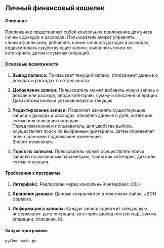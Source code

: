 ## Личный финансовый кошелек

#### Описание
Приложение представляет собой консольное приложение для учета личных доходов и расходов. Пользователь может управлять  
своими финансами, добавлять новые записи о доходах и расходах, редактировать существующие записи, выполнять поиск по  
категориям, датам и суммам операций.

#### Основные возможности
1. **Вывод баланса:** Показывает текущий баланс, отображает данные о доходах и расходах по отдельности.
   
2. **Добавление записи:** Пользователь может добавить новую запись о доходе или расходе, вводя категорию, сумму и описание операции.  
Дата автоматически устанавливается текущая

3. **Редактирование записи:** Позволяет изменять существующие записи о доходах и расходах, обновляя данные о дате, категории, сумме или описании операции.  
Перед изменением пользователь, для удобства выбора, осуществляет поиск по выбранным критериям. Затем определяет поле с данными подлежащее изменению.  
Вносит изменения.

4. **Поиск по записям:** Пользователь может осуществлять поиск записей по различным параметрам, таким как категория, дата или сумма операции.

#### Требования к программе
1. **Интерфейс:** Реализован через консольный интерфейс (CLI)

2. **Хранение данных:** Данные сохраняются в текстовом файле, JSON формата.
   
3. **Информация в записях:** Каждая запись содержит следующую информацию: дата операции, категория (доход или расход), сумма операции, описание, id.


#### Запуск программы

```bash
python main.py
```




